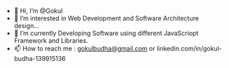 - 👋 Hi, I’m @Gokul
- 👀 I’m interested in Web Development and Software Architecture design...
- 🌱 I’m currently Developing Software using different JavaScriopt Framework and Libraries.
- 📫 How to reach me : gokulbudha@gmail.com or linkedin.com/in/gokul-budha-139915136 

